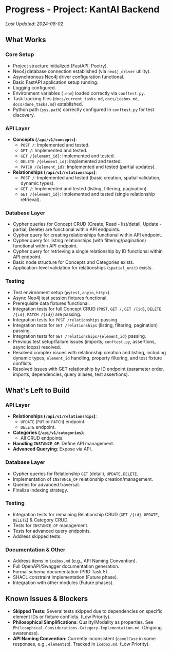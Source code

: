 # Progress - Project: KantAI Backend

*Last Updated: 2024-08-02*

## What Works

### Core Setup
- Project structure initialized (FastAPI, Poetry).
- Neo4j database connection established (via `neo4j_driver` utility).
- Asynchronous Neo4j driver configuration functional.
- Basic FastAPI application setup running.
- Logging configured.
- Environment variables (`.env`) loaded correctly via `conftest.py`.
- Task tracking files (`docs/current_tasks.md`, `docs/icebox.md`, `docs/done_tasks.md`) established.
- Python path (`sys.path`) correctly configured in `conftest.py` for test discovery.

### API Layer
- **Concepts (`/api/v1/concepts`)**:
  - `POST /`: Implemented and tested.
  - `GET /`: Implemented and tested.
  - `GET /{element_id}`: Implemented and tested.
  - `DELETE /{element_id}`: Implemented and tested.
  - `PATCH /{element_id}`: Implemented and tested (partial updates).
- **Relationships (`/api/v1/relationships`)**:
  - `POST /`: Implemented and tested (basic creation, spatial validation, dynamic types).
  - `GET /`: Implemented and tested (listing, filtering, pagination).
  - `GET /{element_id}`: Implemented and tested (single relationship retrieval).

### Database Layer
- Cypher queries for Concept CRUD (Create, Read - list/detail, Update - partial, Delete) are functional within API endpoints.
- Cypher query for creating relationships functional within API endpoint.
- Cypher query for listing relationships (with filtering/pagination) functional within API endpoint.
- Cypher query for retrieving a single relationship by ID functional within API endpoint.
- Basic node structure for Concepts and Categories exists.
- Application-level validation for relationships (`spatial_unit`) exists.

### Testing
- Test environment setup (`pytest`, `anyio`, `httpx`).
- Async Neo4j test session fixtures functional.
- Prerequisite data fixtures functional.
- Integration tests for full Concept CRUD (`POST`, `GET /`, `GET /{id}`, `DELETE /{id}`, `PATCH /{id}`) are passing.
- Integration tests for `POST /relationships` passing.
- Integration tests for `GET /relationships` (listing, filtering, pagination) passing.
- Integration tests for `GET /relationships/{element_id}` passing.
- Previous test setup/failure issues (imports, `conftest.py`, assertions, async loops) resolved.
- Resolved complex issues with relationship creation and listing, including dynamic types, `element_id` handling, property filtering, and test fixture conflicts.
- Resolved issues with GET relationship by ID endpoint (parameter order, imports, dependencies, query aliases, test assertions).

## What's Left to Build

### API Layer
- **Relationships (`/api/v1/relationships`)**:
  - `UPDATE` (`PUT` or `PATCH`) endpoint.
  - `DELETE` endpoint.
- **Categories (`/api/v1/categories`)**:
  - All CRUD endpoints.
- **Handling `INSTANCE_OF`**: Define API management.
- **Advanced Querying**: Expose via API.

### Database Layer
- Cypher queries for Relationship `GET` (detail), `UPDATE`, `DELETE`.
- Implementation of `INSTANCE_OF` relationship creation/management.
- Queries for advanced traversal.
- Finalize indexing strategy.

### Testing
- Integration tests for remaining Relationship CRUD (`GET /{id}`, `UPDATE`, `DELETE`) & Category CRUD.
- Tests for `INSTANCE_OF` management.
- Tests for advanced query endpoints.
- Address skipped tests.

### Documentation & Other
- Address items in `icebox.md` (e.g., API Naming Convention).
- Full OpenAPI/Swagger documentation generation.
- Formal schema documentation (PRD Task 5).
- SHACL constraint implementation (Future phase).
- Integration with other modules (Future phases).

## Known Issues & Blockers

- **Skipped Tests**: Several tests skipped due to dependencies on specific element IDs or fixture conflicts. (Low Priority).
- **Philosophical Simplifications**: Quality/Modality as properties. See `Philosophical-Considerations-Category-Implementation.md`. (Ongoing awareness).
- **API Naming Convention**: Currently inconsistent (`camelCase` in some responses, e.g., `elementId`). Tracked in `icebox.md`. (Low Priority).